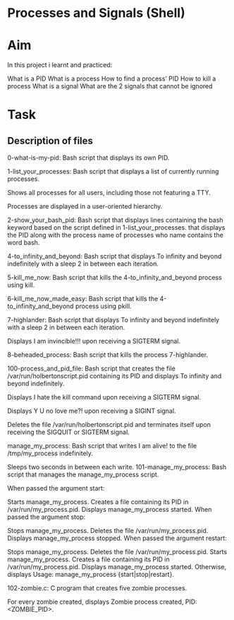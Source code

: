 # Processes and Signals (Shell)

# Aim
In this project i learnt and practiced:

What is a PID
What is a process
How to find a process’ PID
How to kill a process
What is a signal
What are the 2 signals that cannot be ignored

# Task
## Description of files
0-what-is-my-pid: Bash script that displays its own PID.

1-list_your_processes: Bash script that displays a list of currently running processes.

Shows all processes for all users, including those not featuring a TTY.

Processes are displayed in a user-oriented hierarchy.

2-show_your_bash_pid: Bash script that displays lines containing the bash keyword based on the script defined in 1-list_your_processes. that displays the PID along with the process name of processes who name contains the word bash.

4-to_infinity_and_beyond: Bash script that displays To infinity and beyond indefinitely with a sleep 2 in between each iteration.

5-kill_me_now: Bash script that kills the 4-to_infinity_and_beyond process using kill.

6-kill_me_now_made_easy: Bash script that kills the 4-to_infinity_and_beyond process using pkill.

7-highlander: Bash script that displays To infinity and beyond indefinitely with a sleep 2 in between each iteration.

Displays I am invincible!!! upon receiving a SIGTERM signal.

8-beheaded_process: Bash script that kills the process 7-highlander.

100-process_and_pid_file: Bash script that creates the file /var/run/holbertonscript.pid containing its PID and displays To infinity and   beyond indefinitely.

Displays I hate the kill command upon receiving a SIGTERM signal.

Displays Y U no love me?! upon receiving a SIGINT signal.

Deletes the file /var/run/holbertonscript.pid and terminates itself upon receiving the SIGQUIT or SIGTERM signal.

manage_my_process: Bash script that writes I am alive! to the file /tmp/my_process indefinitely.

Sleeps two seconds in between each write.
101-manage_my_process: Bash script that manages the manage_my_process script.

When passed the argument start:

Starts manage_my_process.
Creates a file containing its PID in /var/run/my_process.pid.
Displays manage_my_process started.
When passed the argument stop:

Stops manage_my_process.
Deletes the file /var/run/my_process.pid.
Displays manage_my_process stopped.
When passed the argument restart:

Stops manage_my_process.
Deletes the file /var/run/my_process.pid.
Starts manage_my_process.
Creates a file containing its PID in /var/run/my_process.pid.
Displays manage_my_process started.
Otherwise, displays Usage: manage_my_process {start|stop|restart}.

102-zombie.c: C program that creates five zombie processes.

For every zombie created, displays Zombie process created, PID:   <ZOMBIE_PID>.

